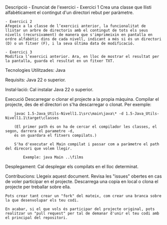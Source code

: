 
Descripció - Enunciat de l'exercici
	- Exercici 1
	Crea una classe que llisti alfabèticament el contingut d'un directori rebut per paràmetre.

	- Exercici 2
	Afegeix a la classe de l’exercici anterior, la funcionalitat de llistar un arbre de directoris amb el contingut de tots els seus nivells (recursivament) de manera que s'imprimeixin en pantalla en ordre alfabètic dins de cada nivell, indicant a més si és un directori (D) o un fitxer (F), i la seva última data de modificació.

	- Exercici 3
	Modifica l’exercici anterior. Ara, en lloc de mostrar el resultat per la pantalla, guarda el resultat en un fitxer TXT.

Tecnologies Utilitzades:
	Java
	
Requisits:
	Java 22 o superior.
	
Instal·lació:
	Cal instalar Java 22 o superior.
	
Execució
    Descarregar o clonar el projecte a la propia màquina.
	Compilar el projecte, des de el directori on s'ha descarregar o clonat. Per exemple:
		
		javac 1.5-Java_Utils-Nivell1.1\src\main\java\* -d 1.5-Java_Utils-Nivell1.1\target\classes
		
		(El primer path és on ha de cercar el compilador les classes, el segon, darrera el parametre -d,
		és on guardara el fitxers compilats.)
		
		S'ha d'executar el Main compilat i passar com a paràmetre el path del direcori que volem llegir.
		
			Exemple: java Main ..\films
	
	
Desplegament:
    Cal desplegar els compilats en el lloc determinat.

Contribucions:
	Llegeix aquest document.
	Revisa les "issues" obertes en cas de voler participar en el projecte.
    Descarrega una copia en local o clona el projecte per treballar sobre ella.
	
	Pots crear tant crear un "fork" del mateix, com crear una branca sobre la que desenvolupar els teu codi.
	
	En acabar, si el que vols és participar del projecte original, pots realitzar un "pull request" per tal de demanar d'unir el teu codi amb el principal del repositori.
	